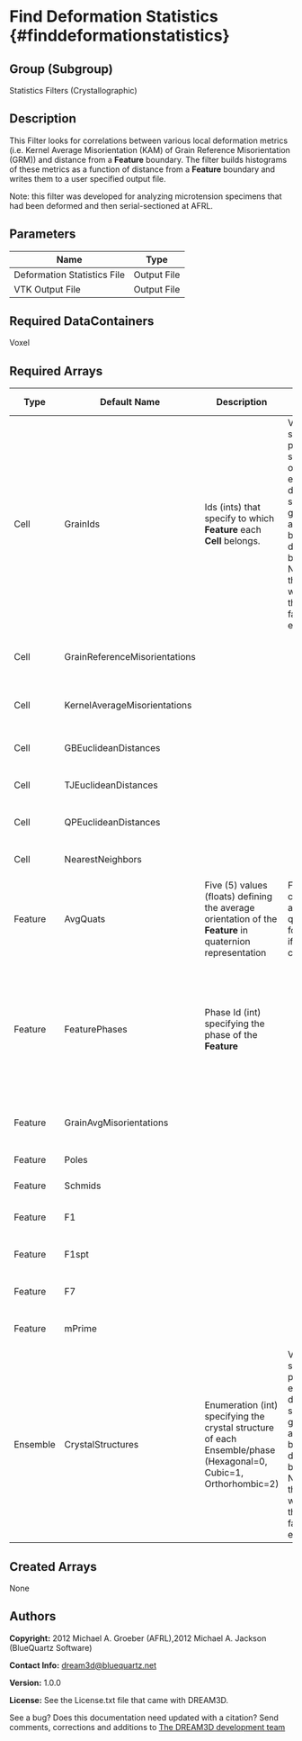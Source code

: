 Find Deformation Statistics {#finddeformationstatistics}
======

## Group (Subgroup) ##
Statistics Filters (Crystallographic)

## Description ##
This Filter looks for correlations between various local deformation metrics (i.e. Kernel Average Misorientation (KAM) of Grain Reference Misorientation (GRM)) and distance from a **Feature** boundary.  The filter builds histograms of these metrics as a function of distance from a **Feature** boundary and writes them to a user specified output file.  

Note: this filter was developed for analyzing microtension specimens that had been deformed and then serial-sectioned at AFRL.

## Parameters ##

| Name | Type |
|------|------|
| Deformation Statistics File | Output File |
| VTK Output File | Output File |

## Required DataContainers ##
Voxel

## Required Arrays ##

| Type | Default Name | Description | Comment | Filters Known to Create Data |
|------|--------------|-------------|---------|-----|
| Cell | GrainIds | Ids (ints) that specify to which **Feature** each **Cell** belongs. | Values should be present from segmentation of experimental data or synthetic generation and cannot be determined by this filter. Not having these values will result in the filter to fail/not execute. | Segment Features (Misorientation, C-Axis Misorientation, Scalar) (Reconstruction), Read Dx File (IO), Read Ph File (IO), Pack Primary Phases (SyntheticBuilding), Insert Precipitate Phases (SyntheticBuilding), Establish Matrix Phase (SyntheticBuilding) |
| Cell | GrainReferenceMisorientations |  |  | Find Feature Reference Misorientations (Statistics) |
| Cell | KernelAverageMisorientations |  |  | Find Kernel Average Misorientations (Statistics) |
| Cell | GBEuclideanDistances |  |  | Find Euclidean Distance Map (Statistics) |
| Cell | TJEuclideanDistances |  |  | Find Euclidean Distance Map (Statistics) |
| Cell | QPEuclideanDistances |  |  | Find Euclidean Distance Map (Statistics) |
| Cell | NearestNeighbors |  |  | Find Euclidean Distance Map (Statistics) |
| Feature | AvgQuats | Five (5) values (floats) defining the average orientation of the **Feature** in quaternion representation | Filter will calculate average quaternions for **Features** if not already calculated. | Find Feature Average Orientations (Statistics) |
| Feature | FeaturePhases | Phase Id (int) specifying the phase of the **Feature**| | Find Feature Phases (Generic), Read Feature Info File (IO), Pack Primary Phases (SyntheticBuilding), Insert Precipitate Phases (SyntheticBuilding), Establish Matrix Phase (SyntheticBuilding) |
| Feature | GrainAvgMisorientations |  |  | Find Feature Reference Misorientations (Statistics) |
| Feature | Poles |  |  | Find Schmid Factors (Statistics) |
| Feature | Schmids |  |  | Find Schmid Factors (Statistics) |
| Feature | F1 |  |  | Find Slip Neighbor Transmission Metrics (Statistics) |
| Feature | F1spt |  |  | Find Slip Neighbor Transmission Metrics (Statistics) |
| Feature | F7 |  |  | Find Slip Neighbor Transmission Metrics (Statistics) |
| Feature | mPrime |  |  | Find Slip Neighbor Transmission Metrics (Statistics) |
| Ensemble | CrystalStructures | Enumeration (int) specifying the crystal structure of each Ensemble/phase (Hexagonal=0, Cubic=1, Orthorhombic=2) | Values should be present from experimental data or synthetic generation and cannot be determined by this filter. Not having these values will result in the filter to fail/not execute. | Read H5Ebsd File (IO), Read Ensemble Info File (IO), Initialize Synthetic Volume (SyntheticBuilding) |

## Created Arrays ##
None

## Authors ##


**Copyright:** 2012 Michael A. Groeber (AFRL),2012 Michael A. Jackson (BlueQuartz Software)

**Contact Info:** dream3d@bluequartz.net

**Version:** 1.0.0

**License:**  See the License.txt file that came with DREAM3D.




See a bug? Does this documentation need updated with a citation? Send comments, corrections and additions to [The DREAM3D development team](mailto:dream3d@bluequartz.net?subject=Documentation%20Correction)

